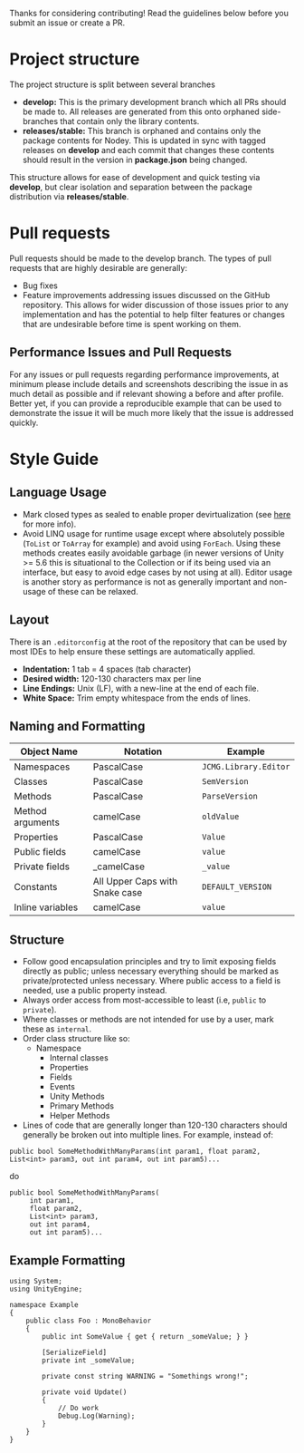 Thanks for considering contributing! Read the guidelines below before you submit an issue or create a PR. 

# Project structure
The project structure is split between several branches
* **develop:** This is the primary development branch which all PRs should be made to. All releases are generated from this onto orphaned side-branches that contain only the library contents.
* **releases/stable:** This branch is orphaned and contains only the package contents for Nodey. This is updated in sync with tagged releases on **develop** and each commit that changes these contents should result in the version in **package.json** being changed.

This structure allows for ease of development and quick testing via **develop**, but clear isolation and separation between the package distribution via **releases/stable**.

# Pull requests
Pull requests should be made to the develop branch. The types of pull requests that are highly desirable are generally:
* Bug fixes
* Feature improvements addressing issues discussed on the GitHub repository. This allows for wider discussion of those issues prior to any implementation and has the potential to help filter features or changes that are undesirable before time is spent working on them.

## Performance Issues and Pull Requests
For any issues or pull requests regarding performance improvements, at minimum please include details and screenshots describing the issue in as much detail as possible and if relevant showing a before and after profile. Better yet, if you can provide a reproducible example that can be used to demonstrate the issue it will be much more likely that the issue is addressed quickly.

# Style Guide

## Language Usage
* Mark closed types as sealed to enable proper devirtualization (see [here](https://blogs.unity3d.com/2016/07/26/il2cpp-optimizations-devirtualization/) for more info).
* Avoid LINQ usage for runtime usage except where absolutely possible (`ToList` or `ToArray` for example) and avoid using `ForEach`. Using these methods creates easily avoidable garbage (in newer versions of Unity >= 5.6 this is situational to the Collection or if its being used via an interface, but easy to avoid edge cases by not using at all). Editor usage is another story as performance is not as generally important and non-usage of these can be relaxed.

## Layout
There is an `.editorconfig` at the root of the repository that can be used by most IDEs to help ensure these settings are automatically applied.
* **Indentation:** 1 tab = 4 spaces (tab character)
* **Desired width:** 120-130 characters max per line
* **Line Endings:** Unix (LF), with a new-line at the end of each file.
* **White Space:** Trim empty whitespace from the ends of lines.

## Naming and Formatting
| Object Name | Notation | Example |
| ----------- | -------- | ------- |
| Namespaces | PascalCase | `JCMG.Library.Editor` |
| Classes | PascalCase | `SemVersion` |
| Methods | PascalCase | `ParseVersion` |
| Method arguments | camelCase | `oldValue` |
| Properties | PascalCase | `Value` |
| Public fields | camelCase | `value` |
| Private fields | _camelCase | `_value` |
| Constants | All Upper Caps with Snake case | `DEFAULT_VERSION` |
| Inline variables | camelCase | `value` |

## Structure
* Follow good encapsulation principles and try to limit exposing fields directly as public; unless necessary everything should be marked as private/protected unless necessary. Where public access to a field is needed, use a public property instead.
* Always order access from most-accessible to least (i.e, `public` to `private`).
* Where classes or methods are not intended for use by a user, mark these as `internal`.
* Order class structure like so:
    * Namespace
        * Internal classes
        * Properties
        * Fields
        * Events
        * Unity Methods
        * Primary Methods
        * Helper Methods
* Lines of code that are generally longer than 120-130 characters should generally be broken out into multiple lines. For example, instead of:

`public bool SomeMethodWithManyParams(int param1, float param2, List<int> param3, out int param4, out int param5)...`

do

```
public bool SomeMethodWithManyParams(
     int param1,
     float param2,
     List<int> param3,
     out int param4,
     out int param5)...
 ```

## Example Formatting
```
using System;
using UnityEngine;

namespace Example
{
    public class Foo : MonoBehavior
    {
        public int SomeValue { get { return _someValue; } }

        [SerializeField]
        private int _someValue;

        private const string WARNING = "Somethings wrong!";

        private void Update()
        {
            // Do work
            Debug.Log(Warning);
        }
    }
}
```